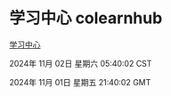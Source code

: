 # 学习中心 colearnhub
[学习中心](http://219.139.197.74:56308/colearnhub/)

2024年 11月 02日 星期六 05:40:02 CST

2024年 11月 01日 星期五 21:40:02 GMT
